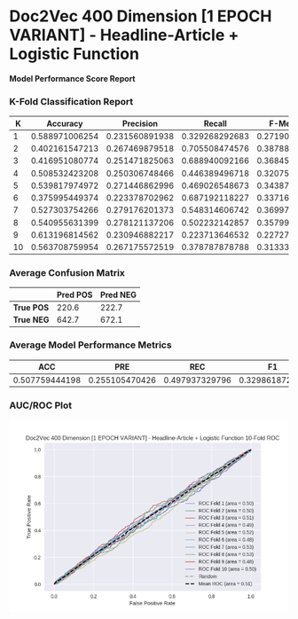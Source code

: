 # Doc2Vec 400 Dimension [1 EPOCH VARIANT] - Headline-Article + Logistic Function
**Model Performance Score Report**

### K-Fold Classification Report
| K | Accuracy | Precision | Recall | F-Measure | AUC | Kappa |
| --- | --- | --- | --- | --- | --- | --- |
| 1 | 0.588971006254 | 0.231560891938 | 0.329268292683 | 0.271903323263 | 0.498585221212 | -0.00246723426192 |
| 2 | 0.402161547213 | 0.267469879518 | 0.705508474576 | 0.387885847408 | 0.498166367926 | -0.00241535672084 |
| 3 | 0.416951080774 | 0.251471825063 | 0.688940092166 | 0.368453481208 | 0.50836732705 | 0.0105601746558 |
| 4 | 0.508532423208 | 0.250306748466 | 0.446389496718 | 0.320754716981 | 0.488375378643 | -0.0185386108179 |
| 5 | 0.539817974972 | 0.271446862996 | 0.469026548673 | 0.343876723439 | 0.516672539267 | 0.0269350501851 |
| 6 | 0.375995449374 | 0.223378702962 | 0.687192118227 | 0.337160120846 | 0.484868248462 | -0.0175296601808 |
| 7 | 0.527303754266 | 0.279176201373 | 0.548314606742 | 0.369977255497 | 0.534248697126 | 0.0519448493194 |
| 8 | 0.540955631399 | 0.278121137206 | 0.502232142857 | 0.35799522673 | 0.52821530807 | 0.0446051091558 |
| 9 | 0.613196814562 | 0.230946882217 | 0.223713646532 | 0.227272727273 | 0.484854534937 | -0.0306068082949 |
| 10 | 0.563708759954 | 0.267175572519 | 0.378787878788 | 0.313339301701 | 0.504208754209 | 0.00742013418076 |

### Average Confusion Matrix
| | Pred POS | Pred NEG |
| --- | --- | --- |
| **True POS** | 220.6 | 222.7 |
| **True NEG** | 642.7 | 672.1 |

### Average Model Performance Metrics
| ACC | PRE | REC | F1 | AUC | KAPP |
| --- | --- | --- | --- | --- | --- |
| 0.507759444198 | 0.255105470426 | 0.497937329796 | 0.329861872435 | 0.50465623769 | 0.00699076472204 |

### AUC/ROC Plot
![ROC Plot](doc2vec_400_dimension_[1_epoch_variant]_-_headline-article_+_logistic_function_auc-plot.png)
